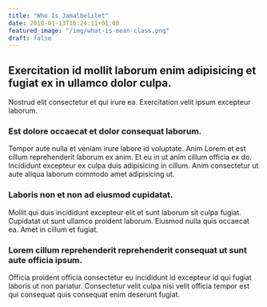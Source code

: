 ```yaml
---
title: "Who Is Jamalbelilet"
date: 2018-01-13T16:24:11+01:00
featured_image: "/img/what-is-mean-class.png"
draft: false
---
```


## Exercitation id mollit laborum enim adipisicing et fugiat ex in ullamco dolor culpa.


Nostrud elit consectetur et qui irure ea. Exercitation velit ipsum excepteur laborum.


### Est dolore occaecat et dolor consequat laborum.

Tempor aute nulla et veniam irure labore id voluptate. Anim Lorem et est cillum reprehenderit laborum ex anim. Et eu in ut anim cillum officia ex do. Incididunt excepteur ex culpa duis adipisicing in cillum. Anim consectetur ut aute aliqua laborum commodo amet adipisicing ut.

### Laboris non et non ad eiusmod cupidatat.

Mollit qui duis incididunt excepteur elit et sunt laborum sit culpa fugiat. Cupidatat ut sunt ullamco proident laborum. Eiusmod nulla quis occaecat ea. Amet in cillum et fugiat.

### Lorem cillum reprehenderit reprehenderit consequat ut sunt aute officia ipsum.

Officia proident officia consectetur eu incididunt id excepteur id qui fugiat laboris ut non pariatur. Consectetur velit culpa nisi velit officia tempor est qui consequat quis consequat enim deserunt fugiat.

